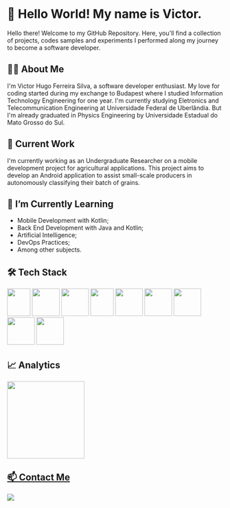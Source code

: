 # 👋 Hello World! My name is Victor.

Hello there! Welcome to my GitHub Repository. Here, you'll find a collection of projects, codes samples and experiments I performed along my journey to become a software developer.

## 🧑‍💼 About Me

I'm Victor Hugo Ferreira Silva, a software developer enthusiast. My love for coding started during my exchange to Budapest where I studied Information Technology Engineering for one year. I'm currently studying Eletronics and Telecommunication Engineering at Universidade Federal de Uberlândia. But I'm already graduated in Physics Engineering by Universidade Estadual do Mato Grosso do Sul.

## 🔭 Current Work
I'm currently working as an Undergraduate Researcher on a mobile development project for agricultural applications. This project aims to develop an Android application to assist small-scale producers in autonomously classifying their batch of grains.

## 🌱 I’m Currently Learning

- Mobile Development with Kotlin;
- Back End Development with Java and Kotlin;
- Artificial Intelligence;
- DevOps Practices;
- Among other subjects.

## 🛠️ Tech Stack
<img src="https://github.com/victorhfsilva/victorhfsilva/assets/22583145/a38af6f6-c984-414f-9aa7-732453e017e6" width="54" height="64">
<img src="https://github.com/victorhfsilva/victorhfsilva/assets/22583145/23ffc612-eb5e-4e69-b81d-99d40c098131" width="64" height="64">
<img src="https://github.com/victorhfsilva/victorhfsilva/assets/22583145/098bef08-ed4e-463d-beda-8b84e6ae3ffb" width="64" height="64">
<img src="https://github.com/victorhfsilva/victorhfsilva/assets/22583145/3f088827-5789-4d9e-ab86-e8200b7da3d9" width="54" height="64">
<img src="https://github.com/victorhfsilva/victorhfsilva/assets/22583145/dd06fcf9-83fa-4828-a904-846ee929fb13" width="64" height="64">
<img src="https://github.com/victorhfsilva/victorhfsilva/assets/22583145/d9937dc5-5c2b-4398-8b9b-2ea6bde06dd0" width="64" height="64">
<img src="https://github.com/victorhfsilva/victorhfsilva/assets/22583145/876386af-579a-4b7b-80fa-b68e2ac56fc0" width="64" height="64">
<img src="https://github.com/victorhfsilva/victorhfsilva/assets/22583145/530e92f8-9349-4db6-a39e-a82a9d51f820" width="64" height="64">
<img src="https://github.com/victorhfsilva/victorhfsilva/assets/22583145/3ce09424-ae93-4cc2-8202-ac8266e30eff" width="64" height="64">

## 📈 Analytics

<div>
<a href="https://github.com/victorhfsilva">
<img loading="lazy" height="180em" src="https://github-readme-stats.vercel.app/api/top-langs/?username=victorhfsilva&layout=compact&langs_count=7&theme=dracula"/>
</div>
  
## 📫 Contact Me
<a href="https://www.linkedin.com/in/victorhfsilva/?locale=en_US" target="_blank"><img loading="lazy" src="https://img.shields.io/badge/-LinkedIn-%230077B5?style=for-the-badge&logo=linkedin&logoColor=white" target="_blank"></a>

<!--
**victorhfsilva/victorhfsilva** is a ✨ _special_ ✨ repository because its `README.md` (this file) appears on your GitHub profile.

Here are some ideas to get you started:

- 🔭 I’m currently working on ...
- 🌱 I’m currently learning ...
- 👯 I’m looking to collaborate on ...
- 🤔 I’m looking for help with ...
- 💬 Ask me about ...
- 📫 How to reach me: ...
- 😄 Pronouns: ...
- ⚡ Fun fact: ...
-->
